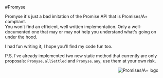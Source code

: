 #Promyse

Promyse it's just a bad imitation of the Promise API that is Promises/A+ compliant.\
You won't find an efficient, well written implementation. Only a well-documented one that may or may not help you understand what's going on under the hood.

I had fun writing it, I hope you'll find my code fun too.

P.S.
I've already implemented two new static method that currently are only proposals:  `Promyse.allSettled` and `Promyse.any`, use them at your own risk.

[<img src="https://promisesaplus.com/assets/logo-small.png" alt="Promises/A+ logo" title="Promises/A+ 1.1 compliant" align="right" />](https://promisesaplus.com)